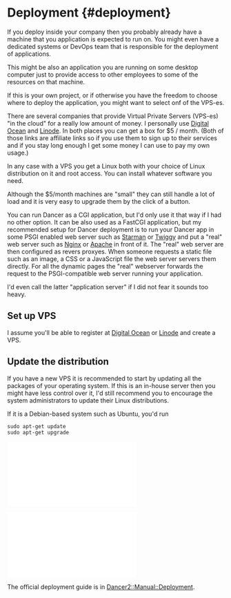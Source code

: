 # Deployment {#deployment}


If you deploy inside your company then you probably already have a machine that you application is expected to run on. You might even have a dedicated systems or DevOps team that is responsible for the deployment of applications.

This might be also an application you are running on some desktop computer just to provide access to other employees to some of the resources on that machine.

If this is your own project, or if otherwise you have the freedom to choose where to deploy the application, you might want to select onf of the VPS-es.

There are several companies that provide Virtual Private Servers (VPS-es) "in the cloud" for a really low amount of money. I personally use [Digital Ocean](https://www.digitalocean.com/?refcode=0d4cc75b3a74) and [Linode](https://www.linode.com/?r=cccf1376edd5c6f0b8eccb97e0741a1f24584e43). In both places you can get a box for $5 / month. (Both of those links are affiliate links so if you use them to sign up to their services and if you stay long enough I get some money I can use to pay my own usage.)

In any case with a VPS you get a Linux both with your choice of Linux distribution on it and root access. You can install whatever software you need.

Although the $5/month machines are "small" they can still handle a lot of load and it is very easy to upgrade them by the click of a button.

You can run Dancer as a CGI application, but I'd only use it that way if I had no other option. It can be also used as a FastCGI application, but my recommended setup for Dancer deployment is to run your Dancer app in some PSGI enabled web server such as [Starman](https://metacpan.org/pod/Starman) or [Twiggy](https://metacpan.org/pod/Twiggy) and put a "real" web server such as [Nginx](http://nginx.org/) or [Apache](https://httpd.apache.org/) in front of it. The "real" web server are then configured as revers proxyes. When someone requests a static file such as an image, a CSS or a JavaScript file the web server servers them directly. For all the dynamic pages the "real" webserver forwards the request to the PSGI-compatible web server running your application.

I'd even call the latter "application server" if I did not fear it sounds too heavy.

## Set up VPS

I assume you'll be able to register at [Digital Ocean](https://www.digitalocean.com/?refcode=0d4cc75b3a74) or [Linode](https://www.linode.com/?r=cccf1376edd5c6f0b8eccb97e0741a1f24584e43) and create a VPS.

## Update the distribution

If you have a new VPS it is recommended to start by updating all the packages of your operating system. If this is an in-house server then you might have less control over it, I'd still recommend you to encourage the system administrators to update their Linux distributions.

If it is a Debian-based system such as Ubuntu, you'd run

```
sudo apt-get update
sudo apt-get upgrade
```

![code/nginx-demo.conf](code/nginx-demo.conf)

![code/starman_daemon.pl](code/starman_daemon.pl)

The official deployment guide is in [Dancer2::Manual::Deployment](https://metacpan.org/pod/Dancer2::Manual::Deployment).

